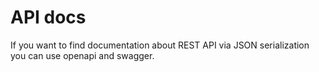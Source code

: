 # API docs
If you want to find documentation about REST API via JSON serialization you can use openapi and swagger.

